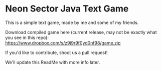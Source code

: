 # Neon Sector Java Text Game

This is a simple text game, made by me and some of my friends.

Download compiled game here (current release, may not be exactly what you see in this repo):
https://www.dropbox.com/s/z9j9r9f0yd0nf98/game.zip

If you'd like to contribute, shoot us a pull request!

We'll update this ReadMe with more info later.
